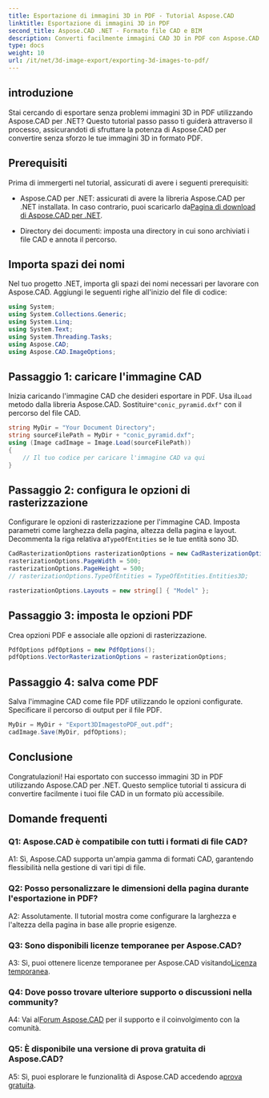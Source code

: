 ```yaml
---
title: Esportazione di immagini 3D in PDF - Tutorial Aspose.CAD
linktitle: Esportazione di immagini 3D in PDF
second_title: Aspose.CAD .NET - Formato file CAD e BIM
description: Converti facilmente immagini CAD 3D in PDF con Aspose.CAD per .NET. Segui il nostro tutorial passo passo per esportare PDF senza problemi.
type: docs
weight: 10
url: /it/net/3d-image-export/exporting-3d-images-to-pdf/
---
```

## introduzione

Stai cercando di esportare senza problemi immagini 3D in PDF utilizzando Aspose.CAD per .NET? Questo tutorial passo passo ti guiderà attraverso il processo, assicurandoti di sfruttare la potenza di Aspose.CAD per convertire senza sforzo le tue immagini 3D in formato PDF.

## Prerequisiti

Prima di immergerti nel tutorial, assicurati di avere i seguenti prerequisiti:

-  Aspose.CAD per .NET: assicurati di avere la libreria Aspose.CAD per .NET installata. In caso contrario, puoi scaricarlo da[Pagina di download di Aspose.CAD per .NET](https://releases.aspose.com/cad/net/).

- Directory dei documenti: imposta una directory in cui sono archiviati i file CAD e annota il percorso.

## Importa spazi dei nomi

Nel tuo progetto .NET, importa gli spazi dei nomi necessari per lavorare con Aspose.CAD. Aggiungi le seguenti righe all'inizio del file di codice:

```csharp
using System;
using System.Collections.Generic;
using System.Linq;
using System.Text;
using System.Threading.Tasks;
using Aspose.CAD;
using Aspose.CAD.ImageOptions;
```

## Passaggio 1: caricare l'immagine CAD

 Inizia caricando l'immagine CAD che desideri esportare in PDF. Usa il`Load` metodo dalla libreria Aspose.CAD. Sostituire`"conic_pyramid.dxf"` con il percorso del file CAD.

```csharp
string MyDir = "Your Document Directory";
string sourceFilePath = MyDir + "conic_pyramid.dxf";
using (Image cadImage = Image.Load(sourceFilePath))
{
    // Il tuo codice per caricare l'immagine CAD va qui
}
```

## Passaggio 2: configura le opzioni di rasterizzazione

 Configurare le opzioni di rasterizzazione per l'immagine CAD. Imposta parametri come larghezza della pagina, altezza della pagina e layout. Decommenta la riga relativa a`TypeOfEntities` se le tue entità sono 3D.

```csharp
CadRasterizationOptions rasterizationOptions = new CadRasterizationOptions();
rasterizationOptions.PageWidth = 500;
rasterizationOptions.PageHeight = 500;
// rasterizationOptions.TypeOfEntities = TypeOfEntities.Entities3D;

rasterizationOptions.Layouts = new string[] { "Model" };
```

## Passaggio 3: imposta le opzioni PDF

Crea opzioni PDF e associale alle opzioni di rasterizzazione.

```csharp
PdfOptions pdfOptions = new PdfOptions();
pdfOptions.VectorRasterizationOptions = rasterizationOptions;
```

## Passaggio 4: salva come PDF

Salva l'immagine CAD come file PDF utilizzando le opzioni configurate. Specificare il percorso di output per il file PDF.

```csharp
MyDir = MyDir + "Export3DImagestoPDF_out.pdf";
cadImage.Save(MyDir, pdfOptions);
```

## Conclusione

Congratulazioni! Hai esportato con successo immagini 3D in PDF utilizzando Aspose.CAD per .NET. Questo semplice tutorial ti assicura di convertire facilmente i tuoi file CAD in un formato più accessibile.

## Domande frequenti

### Q1: Aspose.CAD è compatibile con tutti i formati di file CAD?

A1: Sì, Aspose.CAD supporta un'ampia gamma di formati CAD, garantendo flessibilità nella gestione di vari tipi di file.

### Q2: Posso personalizzare le dimensioni della pagina durante l'esportazione in PDF?

A2: Assolutamente. Il tutorial mostra come configurare la larghezza e l'altezza della pagina in base alle proprie esigenze.

### Q3: Sono disponibili licenze temporanee per Aspose.CAD?

 A3: Sì, puoi ottenere licenze temporanee per Aspose.CAD visitando[Licenza temporanea](https://purchase.aspose.com/temporary-license/).

### Q4: Dove posso trovare ulteriore supporto o discussioni nella community?

 A4: Vai al[Forum Aspose.CAD](https://forum.aspose.com/c/cad/19) per il supporto e il coinvolgimento con la comunità.

### Q5: È disponibile una versione di prova gratuita di Aspose.CAD?

 A5: Sì, puoi esplorare le funzionalità di Aspose.CAD accedendo a[prova gratuita](https://releases.aspose.com/).